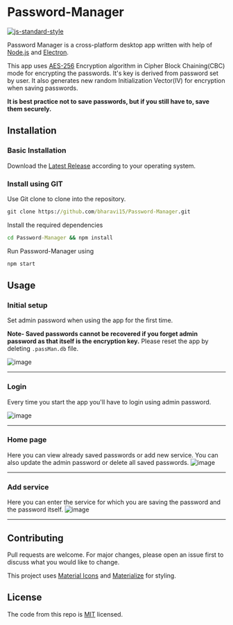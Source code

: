 # Password-Manager

[![js-standard-style](https://cdn.rawgit.com/standard/standard/master/badge.svg)](https://github.com/standard/standard)

Password Manager is a cross-platform desktop app written with help of [Node.js](https://nodejs.org) and [Electron](https://www.electronjs.org/).

This app uses [AES-256](https://en.wikipedia.org/wiki/Advanced_Encryption_Standard) Encryption algorithm in Cipher Block Chaining(CBC) mode for encrypting the passwords. It's key is derived from password set by user. It also generates new random Initialization Vector(IV) for encryption when saving passwords.

**It is best practice not to save passwords, but if you still have to, save them securely.**



## Installation

### Basic Installation
Download the [Latest Release](https://github.com/bharavi15/Password-Manager/releases) according to your operating system.
### Install using GIT

Use Git clone to clone into the repository.
```cmd
git clone https://github.com/bharavi15/Password-Manager.git
```
Install the required dependencies 
```cmd
cd Password-Manager && npm install
```
Run Password-Manager using
```cmd
npm start
```

## Usage

### Initial setup
Set admin password when using the app for the first time.

**Note- Saved passwords cannot be recovered if you forget admin password as that itself is the encryption key.**
Please reset the app by deleting ```.passMan.db``` file.


![image](https://user-images.githubusercontent.com/26803384/91870733-abcee780-ec94-11ea-931c-56f74d1b9032.png)
***
### Login 
Every time you start the app you'll have to login using admin password.

![image](https://user-images.githubusercontent.com/26803384/91870189-5eeb1100-ec94-11ea-9399-0c4f12094e6a.png)
***
### Home page
Here you can view already saved passwords or add new service. You can also update the admin password or delete all saved passwords.
![image](https://user-images.githubusercontent.com/26803384/91870539-9fe32580-ec94-11ea-9d5c-c3b71065e00c.png)
***

### Add service
Here you can enter the service for which you are saving the password and the password itself.
![image](https://user-images.githubusercontent.com/26803384/91871132-c6a15c00-ec94-11ea-868d-60a5c5341bd3.png)
***

## Contributing
Pull requests are welcome. For major changes, please open an issue first to discuss what you would like to change.

This project uses [Material Icons](https://material.io/resources/icons/?style=baseline) and [Materialize](https://materializecss.com/) for styling.
## License
The code from this repo is [MIT](https://choosealicense.com/licenses/mit/) licensed. 
